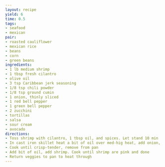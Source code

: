 ```yaml
---
layout: recipe
yield: 6
time: 0.5
tags:
- seafood
- mexican
pair:
- roasted cauliflower
- mexican rice
- beans
- corn
- green beans
ingredients:
- 1 lb medium shrimp
- 1 tbsp fresh cilantro
- olive oil
- 3 tsp Caribbean jerk seasoning
- 1/8 tsp chili powder
- 1/8 tsp ground cumin
- 1 onion, thinly sliced
- 1 red bell pepper
- 1 green bell pepper
- 2 zucchini
- tortillas
- salsa
- sour cream
- avocado
directions:
- Toss shrimp with cilantro, 1 tbsp oil, and spices. Let stand 10 min
- In cast iron skillet heat a bit of oil over med-hig heat, add onion, peppers, zucchini
- Cook until crisp-tender, remove from pan
- Add bit of oil, add shrimp. Cook until shrimp are pink and done
- Return veggies to pan to heat through
---
```

